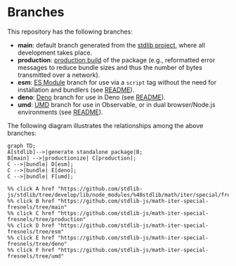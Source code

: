 <!--

@license Apache-2.0

Copyright (c) 2022 The Stdlib Authors.

Licensed under the Apache License, Version 2.0 (the "License");
you may not use this file except in compliance with the License.
You may obtain a copy of the License at

    http://www.apache.org/licenses/LICENSE-2.0

Unless required by applicable law or agreed to in writing, software
distributed under the License is distributed on an "AS IS" BASIS,
WITHOUT WARRANTIES OR CONDITIONS OF ANY KIND, either express or implied.
See the License for the specific language governing permissions and
limitations under the License.

-->

# Branches

This repository has the following branches:

-   **main**: default branch generated from the [stdlib project][stdlib-url], where all development takes place.
-   **production**: [production build][production-url] of the package (e.g., reformatted error messages to reduce bundle sizes and thus the number of bytes transmitted over a network).
-   **esm**: [ES Module][esm-url] branch for use via a `script` tag without the need for installation and bundlers (see [README][esm-readme]).
-   **deno**: [Deno][deno-url] branch for use in Deno (see [README][deno-readme]).
-   **umd**: [UMD][umd-url] branch for use in Observable, or in dual browser/Node.js environments (see [README][umd-readme]).

The following diagram illustrates the relationships among the above branches:

```mermaid
graph TD;
A[stdlib]-->|generate standalone package|B;
B[main] -->|productionize| C[production];
C -->|bundle| D[esm];
C -->|bundle| E[deno];
C -->|bundle| F[umd];

%% click A href "https://github.com/stdlib-js/stdlib/tree/develop/lib/node_modules/%40stdlib/math/iter/special/fresnels"
%% click B href "https://github.com/stdlib-js/math-iter-special-fresnels/tree/main"
%% click C href "https://github.com/stdlib-js/math-iter-special-fresnels/tree/production"
%% click D href "https://github.com/stdlib-js/math-iter-special-fresnels/tree/esm"
%% click E href "https://github.com/stdlib-js/math-iter-special-fresnels/tree/deno"
%% click F href "https://github.com/stdlib-js/math-iter-special-fresnels/tree/umd"
```

[stdlib-url]: https://github.com/stdlib-js/stdlib/tree/develop/lib/node_modules/%40stdlib/math/iter/special/fresnels
[production-url]: https://github.com/stdlib-js/math-iter-special-fresnels/tree/production
[deno-url]: https://github.com/stdlib-js/math-iter-special-fresnels/tree/deno
[deno-readme]: https://github.com/stdlib-js/math-iter-special-fresnels/blob/deno/README.md
[umd-url]: https://github.com/stdlib-js/math-iter-special-fresnels/tree/umd
[umd-readme]: https://github.com/stdlib-js/math-iter-special-fresnels/blob/umd/README.md
[esm-url]: https://github.com/stdlib-js/math-iter-special-fresnels/tree/esm
[esm-readme]: https://github.com/stdlib-js/math-iter-special-fresnels/blob/esm/README.md
